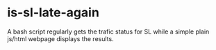 # is-sl-late-again

A bash script regularly gets the trafic status for SL while a simple plain js/html webpage displays the results.  
